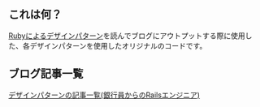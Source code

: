 ## これは何？
[Rubyによるデザインパターン](https://amzn.to/2Nijgr6)を読んでブログにアウトプットする際に使用した、各デザインパターンを使用したオリジナルのコードです。

## ブログ記事一覧
[デザインパターンの記事一覧(銀行員からのRailsエンジニア)](https://ysk-pro.hatenablog.com/archive/category/%E3%83%87%E3%82%B6%E3%82%A4%E3%83%B3%E3%83%91%E3%82%BF%E3%83%BC%E3%83%B3)
